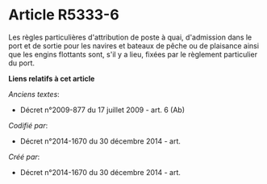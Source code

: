 # Article R5333-6

Les règles particulières d'attribution de poste à quai, d'admission dans le port et de sortie pour les navires et bateaux de
pêche ou de plaisance ainsi que les engins flottants sont, s'il y a lieu, fixées par le règlement particulier du port.

**Liens relatifs à cet article**

_Anciens textes_:

  - Décret n°2009-877 du 17 juillet 2009 - art. 6 (Ab)

_Codifié par_:

  - Décret n°2014-1670 du 30 décembre 2014 - art.

_Créé par_:

  - Décret n°2014-1670 du 30 décembre 2014 - art.
